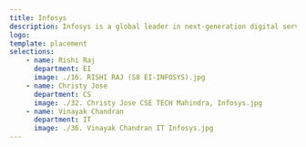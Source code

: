```yaml
---
title: Infosys
description: Infosys is a global leader in next-generation digital services and consulting.
logo: 
template: placement
selections:
    - name: Rishi Raj
      department: EI
      image: ./16. RISHI RAJ (S8 EI-INFOSYS).jpg
    - name: Christy Jose
      department: CS
      image: ./32. Christy Jose CSE TECH Mahindra, Infosys.jpg
    - name: Vinayak Chandran
      department: IT
      image: ./36. Vinayak Chandran IT Infosys.jpg
---
```

